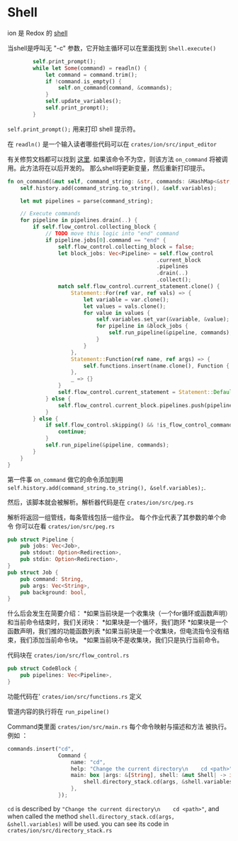 # Shell
ion 是 Redox 的 [shell](http://linuxcommand.org/lts0010.php) 

当shell是呼叫无 "-c" 参数，它开始主循环可以在里面找到 `Shell.execute()`

```Rust
        self.print_prompt();
        while let Some(command) = readln() {
            let command = command.trim();
            if !command.is_empty() {
                self.on_command(command, &commands);
            }
            self.update_variables();
            self.print_prompt();
        }
```
`self.print_prompt();` 用来打印 shell 提示符。

在 `readln()` 是一个输入读者哪些代码可以在 `crates/ion/src/input_editor`

有关修剪文档都可以找到 [这里](https://doc.rust-lang.org/std/primitive.str.html#method.trim).
如果该命令不为空，则该方法 `on_command` 将被调用。此方法将在以后开发的。
那么shell将更新变量，然后重新打印提示。


```Rust
fn on_command(&mut self, command_string: &str, commands: &HashMap<&str, Command>) {
    self.history.add(command_string.to_string(), &self.variables);

    let mut pipelines = parse(command_string);

    // Execute commands
    for pipeline in pipelines.drain(..) {
        if self.flow_control.collecting_block {
            // TODO move this logic into "end" command
            if pipeline.jobs[0].command == "end" {
                self.flow_control.collecting_block = false;
                let block_jobs: Vec<Pipeline> = self.flow_control
                                               .current_block
                                               .pipelines
                                               .drain(..)
                                               .collect();
                match self.flow_control.current_statement.clone() {
                    Statement::For(ref var, ref vals) => {
                        let variable = var.clone();
                        let values = vals.clone();
                        for value in values {
                            self.variables.set_var(&variable, &value);
                            for pipeline in &block_jobs {
                                self.run_pipeline(&pipeline, commands);
                            }
                        }
                    },
                    Statement::Function(ref name, ref args) => {
                        self.functions.insert(name.clone(), Function { name: name.clone(), pipelines: block_jobs.clone(), args: args.clone() });
                    },
                    _ => {}
                }
                self.flow_control.current_statement = Statement::Default;
            } else {
                self.flow_control.current_block.pipelines.push(pipeline);
            }
        } else {
            if self.flow_control.skipping() && !is_flow_control_command(&pipeline.jobs[0].command) {
                continue;
            }
            self.run_pipeline(&pipeline, commands);
        }
    }
}
```
第一件事 `on_command` 做它的命令添加到用  `self.history.add(command_string.to_string(), &self.variables);`.

然后，该脚本就会被解析。解析器代码是在 `crates/ion/src/peg.rs`

解析将返回一组管线，每条管线包括一组作业。
每个作业代表了其参数的单个命令
你可以在看 `crates/ion/src/peg.rs`
```Rust
pub struct Pipeline {
    pub jobs: Vec<Job>,
    pub stdout: Option<Redirection>,
    pub stdin: Option<Redirection>,
}
pub struct Job {
    pub command: String,
    pub args: Vec<String>,
    pub background: bool,
}
```
什么后会发生在简要介绍：
*如果当前块是一个收集块（一个for循环或函数声明）和当前命令结束时，我们关闭块：
   *如果块是一个循环，我们跑环
   *如果块是一个函数声明，我们推的功能函数列表
*如果当前块是一个收集块，但电流指令没有结束，我们添加当前命令块。
*如果当前块不是收集块，我们只是执行当前命令。

代码块在 `crates/ion/src/flow_control.rs`
```Rust
pub struct CodeBlock {
    pub pipelines: Vec<Pipeline>,
}
```
功能代码在' `crates/ion/src/functions.rs` 定义

管道内容的执行将在 `run_pipeline()`

Command类里面 `crates/ion/src/main.rs` 每个命令映射与描述和方法
被执行。 例如 ：
```Rust
commands.insert("cd",
                Command {
                    name: "cd",
                    help: "Change the current directory\n    cd <path>",
                    main: box |args: &[String], shell: &mut Shell| -> i32 {
                        shell.directory_stack.cd(args, &shell.variables)
                    },
                });
```
`cd` is described by  `"Change the current directory\n    cd <path>"`, and when called the method
`shell.directory_stack.cd(args, &shell.variables)` will be used. you can see its code in `crates/ion/src/directory_stack.rs`
